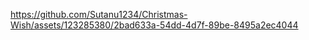 https://github.com/Sutanu1234/Christmas-Wish/assets/123285380/2bad633a-54dd-4d7f-89be-8495a2ec4044

